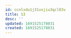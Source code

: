 ```yaml
---
id: ccnlxdu1j31vxjiu3qcl03v
title: S3
desc: ''
updated: 1691525178031
created: 1691525178031
---
```

